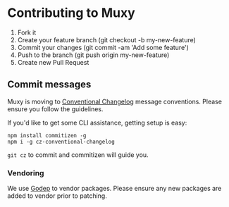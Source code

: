 # Contributing to Muxy

1. Fork it
1. Create your feature branch (git checkout -b my-new-feature)
1. Commit your changes (git commit -am 'Add some feature')
1. Push to the branch (git push origin my-new-feature)
1. Create new Pull Request

## Commit messages

Muxy is moving to [Conventional Changelog](https://github.com/bcoe/conventional-changelog-standard/blob/master/convention.md)
message conventions. Please ensure you follow the guidelines.

If you'd like to get some CLI assistance, getting setup is easy:

```shell
npm install commitizen -g
npm i -g cz-conventional-changelog
```

`git cz` to commit and commitizen will guide you.

### Vendoring

We use [Godep](https://github.com/tools/godep) to vendor packages. Please ensure
any new packages are added to vendor prior to patching.
